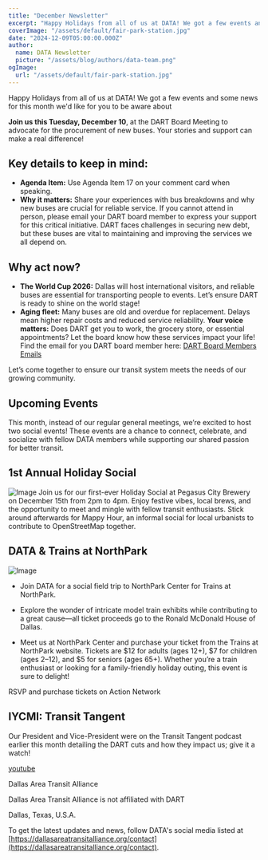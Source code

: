 ```yaml
---
title: "December Newsletter"
excerpt: "Happy Holidays from all of us at DATA! We got a few events and some news for this month we'd like for you to be aware about"
coverImage: "/assets/default/fair-park-station.jpg"
date: "2024-12-09T05:00:00.000Z"
author:
  name: DATA Newsletter
  picture: "/assets/blog/authors/data-team.png"
ogImage:
  url: "/assets/default/fair-park-station.jpg"
---
```


Happy Holidays from all of us at DATA! We got a few events and some news for this month we'd like for you to be aware about

**Join us this Tuesday, December 10**, at the DART Board Meeting to advocate for the procurement of new buses. Your stories and support can make a real difference!

## Key details to keep in mind:

- **Agenda Item:** Use Agenda Item 17 on your comment card when speaking.
- **Why it matters:** Share your experiences with bus breakdowns and why new buses are crucial for reliable service.
If you cannot attend in person, please email your DART board member to express your support for this critical initiative. DART faces challenges in securing new debt, but these buses are vital to maintaining and improving the services we all depend on.

## Why act now?

- **The World Cup 2026:** Dallas will host international visitors, and reliable buses are essential for transporting people to events. Let’s ensure DART is ready to shine on the world stage!
- **Aging fleet:** Many buses are old and overdue for replacement. Delays mean higher repair costs and reduced service reliability.
**Your voice matters:** Does DART get you to work, the grocery store, or essential appointments? Let the board know how these services impact your life!
Find the email for you DART board member here: [DART Board Members Emails](https://dallasareatransitalliance.org/posts/fy25-dart-budget-proposal-response#:~:text=DART%20board%20contact%20list%3A)

Let’s come together to ensure our transit system meets the needs of our growing community.

## Upcoming Events

This month, instead of our regular general meetings, we’re excited to host two social events! These events are a chance to connect, celebrate, and socialize with fellow DATA members while supporting our shared passion for better transit.


## 1st Annual Holiday Social
![Image](/assets/blog/december-2024-newsletter/hs.png)
Join us for our first-ever Holiday Social at Pegasus City Brewery on December 15th from 2pm to 4pm. Enjoy festive vibes, local brews, and the opportunity to meet and mingle with fellow transit enthusiasts. Stick around afterwards for Mappy Hour, an informal social for local urbanists to contribute to OpenStreetMap together.


## DATA & Trains at NorthPark
![Image](/assets/blog/december-2024-newsletter/tanp.jpg)
- Join DATA for a social field trip to NorthPark Center for Trains at NorthPark. 

- Explore the wonder of intricate model train exhibits while contributing to a great cause—all ticket proceeds go to the Ronald McDonald House of Dallas.

- Meet us at NorthPark Center and purchase your ticket from the Trains at NorthPark website. Tickets are $12 for adults (ages 12+), $7 for children (ages 2–12), and $5 for seniors (ages 65+). Whether you’re a train enthusiast or looking for a family-friendly holiday outing, this event is sure to delight!

RSVP and purchase tickets on Action Network

## IYCMI: Transit Tangent
Our President and Vice-President were on the Transit Tangent podcast earlier this month detailing the DART cuts and how they impact us; give it a watch!

[youtube](https://www.youtube.com/watch?v=mDSqIIgvDf4)


Dallas Area Transit Alliance

Dallas Area Transit Alliance is not affiliated with DART

Dallas, Texas, U.S.A. 

To get the latest updates and news, follow DATA's social media listed at [https://dallasareatransitalliance.org/contact](https://dallasareatransitalliance.org/contact).